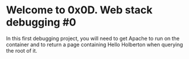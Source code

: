 # Welcome to 0x0D. Web stack debugging #0
In this first debugging project, you will need to get Apache to run on the container and to return 
a page containing Hello Holberton when querying the root of it.

